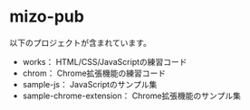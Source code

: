 # mizo-pub

以下のプロジェクトが含まれています。

- works： HTML/CSS/JavaScriptの練習コード
- chrom： Chrome拡張機能の練習コード
- sample-js： JavaScriptのサンプル集
- sample-chrome-extension： Chrome拡張機能のサンプル集
